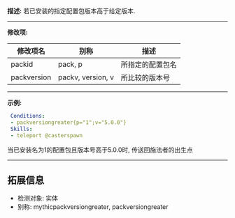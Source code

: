 **描述:** 若已安装的指定配置包版本高于给定版本.

---

**修改项:**

| 修改项名  | 别称           | 描述                      |
| --------- | -------------  | ------------------------- |
| packid | pack, p | 所指定的配置包名 |
| packversion | packv, version, v | 所比较的版本号 |

---

**示例:**

```yaml
 Conditions:
 - packversiongreater{p="1";v="5.0.0"}
 Skills:
 - teleport @casterspawn
```
当已安装名为1的配置包且版本号高于5.0.0时, 传送回施法者的出生点

---

拓展信息
---

- 检测对象: 实体
- 别称: mythicpackversiongreater, packversiongreater